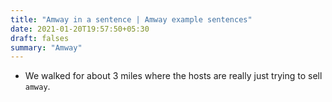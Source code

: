 ```yaml
---
title: "Amway in a sentence | Amway example sentences"
date: 2021-01-20T19:57:50+05:30
draft: falses
summary: "Amway"
---
```

- We walked for about 3 miles where the hosts are really just trying to sell `amway`.
                 
